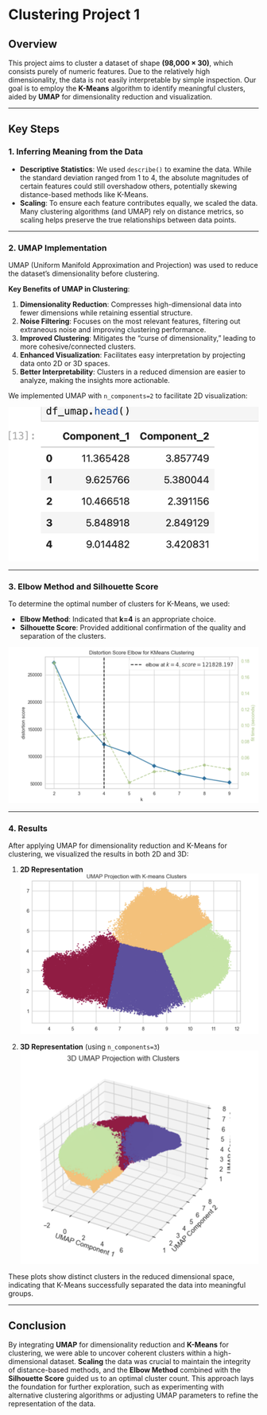 # Clustering Project 1

## Overview
This project aims to cluster a dataset of shape **(98,000 × 30)**, which consists purely of numeric features. Due to the relatively high dimensionality, the data is not easily interpretable by simple inspection. Our goal is to employ the **K-Means** algorithm to identify meaningful clusters, aided by **UMAP** for dimensionality reduction and visualization.

---

## Key Steps

### 1. Inferring Meaning from the Data
- **Descriptive Statistics**: We used `describe()` to examine the data. While the standard deviation ranged from 1 to 4, the absolute magnitudes of certain features could still overshadow others, potentially skewing distance-based methods like K-Means.
- **Scaling**: To ensure each feature contributes equally, we scaled the data. Many clustering algorithms (and UMAP) rely on distance metrics, so scaling helps preserve the true relationships between data points.

---

### 2. UMAP Implementation
UMAP (Uniform Manifold Approximation and Projection) was used to reduce the dataset’s dimensionality before clustering.

**Key Benefits of UMAP in Clustering**:
1. **Dimensionality Reduction**: Compresses high-dimensional data into fewer dimensions while retaining essential structure.
2. **Noise Filtering**: Focuses on the most relevant features, filtering out extraneous noise and improving clustering performance.
3. **Improved Clustering**: Mitigates the “curse of dimensionality,” leading to more cohesive/connected clusters.
4. **Enhanced Visualization**: Facilitates easy interpretation by projecting data onto 2D or 3D spaces.
5. **Better Interpretability**: Clusters in a reduced dimension are easier to analyze, making the insights more actionable.

We implemented UMAP with `n_components=2` to facilitate 2D visualization:

![UMAP](screenshots/umap.png)

---

### 3. Elbow Method and Silhouette Score
To determine the optimal number of clusters for K-Means, we used:
- **Elbow Method**: Indicated that **k=4** is an appropriate choice.
- **Silhouette Score**: Provided additional confirmation of the quality and separation of the clusters.

![Elbow Method](screenshots/elbow.png)

---

### 4. Results
After applying UMAP for dimensionality reduction and K-Means for clustering, we visualized the results in both 2D and 3D:

1. **2D Representation**  
   ![2D Clusters](screenshots/2D.png)

2. **3D Representation** (using `n_components=3`)  
   ![3D Clusters](screenshots/3D.png)

These plots show distinct clusters in the reduced dimensional space, indicating that K-Means successfully separated the data into meaningful groups.

---

## Conclusion
By integrating **UMAP** for dimensionality reduction and **K-Means** for clustering, we were able to uncover coherent clusters within a high-dimensional dataset. **Scaling** the data was crucial to maintain the integrity of distance-based methods, and the **Elbow Method** combined with the **Silhouette Score** guided us to an optimal cluster count. This approach lays the foundation for further exploration, such as experimenting with alternative clustering algorithms or adjusting UMAP parameters to refine the representation of the data.
